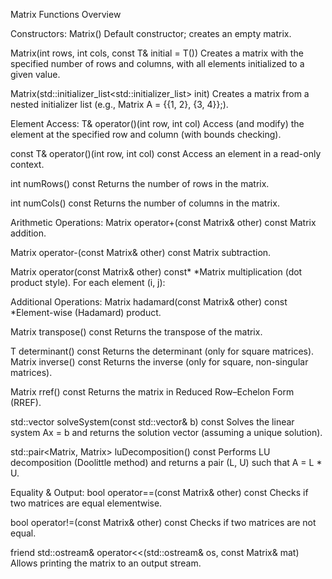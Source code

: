 Matrix Functions Overview

Constructors:
Matrix()
Default constructor; creates an empty matrix.

Matrix(int rows, int cols, const T& initial = T())
Creates a matrix with the specified number of rows and columns, with all elements initialized to a given value.

Matrix(std::initializer_list<std::initializer_list<T>> init)
Creates a matrix from a nested initializer list (e.g., Matrix<double> A = {{1, 2}, {3, 4}};).

Element Access:
T& operator()(int row, int col)
Access (and modify) the element at the specified row and column (with bounds checking).

const T& operator()(int row, int col) const
Access an element in a read-only context.

int numRows() const
Returns the number of rows in the matrix.

int numCols() const
Returns the number of columns in the matrix.

Arithmetic Operations:
Matrix<T> operator+(const Matrix<T>& other) const
Matrix addition.

Matrix<T> operator-(const Matrix<T>& other) const
Matrix subtraction.

Matrix<T> operator(const Matrix<T>& other) const*
*Matrix multiplication (dot product style).
For each element (i, j):





Additional Operations:
Matrix<T> hadamard(const Matrix<T>& other) const
*Element-wise (Hadamard) product.

Matrix<T> transpose() const
Returns the transpose of the matrix.

T determinant() const
Returns the determinant (only for square matrices).
Matrix<T> inverse() const
Returns the inverse (only for square, non-singular matrices).

Matrix<T> rref() const
Returns the matrix in Reduced Row–Echelon Form (RREF).

std::vector<T> solveSystem(const std::vector<T>& b) const
Solves the linear system Ax = b and returns the solution vector (assuming a unique solution).

std::pair<Matrix<T>, Matrix<T>> luDecomposition() const
Performs LU decomposition (Doolittle method) and returns a pair (L, U) such that A = L * U.

Equality & Output:
bool operator==(const Matrix<T>& other) const
Checks if two matrices are equal elementwise.

bool operator!=(const Matrix<T>& other) const
Checks if two matrices are not equal.

friend std::ostream& operator<<(std::ostream& os, const Matrix<T>& mat)
Allows printing the matrix to an output stream.
